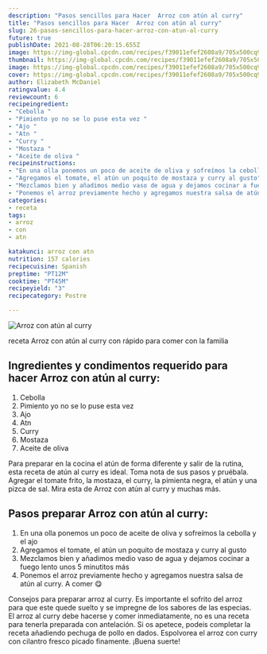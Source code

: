 ```yaml
---
description: "Pasos sencillos para Hacer  Arroz con atún al curry"
title: "Pasos sencillos para Hacer  Arroz con atún al curry"
slug: 26-pasos-sencillos-para-hacer-arroz-con-atun-al-curry
future: true
publishDate: 2021-08-28T06:20:15.655Z
image: https://img-global.cpcdn.com/recipes/f39011efef2608a9/705x500cq90/arroz-con-atun-al-curry-foto-principal.jpg
thumbnail: https://img-global.cpcdn.com/recipes/f39011efef2608a9/705x500cq90/arroz-con-atun-al-curry-foto-principal.jpg
image: https://img-global.cpcdn.com/recipes/f39011efef2608a9/705x500cq90/arroz-con-atun-al-curry-foto-principal.jpg
cover: https://img-global.cpcdn.com/recipes/f39011efef2608a9/705x500cq90/arroz-con-atun-al-curry-foto-principal.jpg
author: Elizabeth McDaniel
ratingvalue: 4.4
reviewcount: 6
recipeingredient:
- "Cebolla "
- "Pimiento yo no se lo puse esta vez "
- "Ajo "
- "Atn "
- "Curry "
- "Mostaza "
- "Aceite de oliva "
recipeinstructions:
- "En una olla ponemos un poco de aceite de oliva y sofreímos la cebolla y el ajo"
- "Agregamos el tomate, el atún un poquito de mostaza y curry al gusto"
- "Mezclamos bien y añadimos medio vaso de agua y dejamos cocinar a fuego lento unos 5 minutitos más"
- "Ponemos el arroz previamente hecho y agregamos nuestra salsa de atún al curry. A comer 😋"
categories:
- receta
tags:
- arroz
- con
- atn

katakunci: arroz con atn 
nutrition: 157 calories
recipecuisine: Spanish
preptime: "PT12M"
cooktime: "PT45M"
recipeyield: "3"
recipecategory: Postre

---
```



![Arroz con atún al curry](https://img-global.cpcdn.com/recipes/f39011efef2608a9/705x500cq90/arroz-con-atun-al-curry-foto-principal.jpg)

receta Arroz con atún al curry con rápido para comer con la familia

<!--inarticleads1-->

## Ingredientes y condimentos requerido para hacer Arroz con atún al curry:

1. Cebolla 
1. Pimiento yo no se lo puse esta vez 
1. Ajo 
1. Atn 
1. Curry 
1. Mostaza 
1. Aceite de oliva 

Para preparar en la cocina el atún de forma diferente y salir de la rutina, esta receta de atún al curry es ideal. Toma nota de sus pasos y pruébala. Agregar el tomate frito, la mostaza, el curry, la pimienta negra, el atún y una pizca de sal. Mira esta de Arroz con atún al curry y muchas más. 

<!--inarticleads2-->

## Pasos preparar Arroz con atún al curry:

1. En una olla ponemos un poco de aceite de oliva y sofreímos la cebolla y el ajo
1. Agregamos el tomate, el atún un poquito de mostaza y curry al gusto
1. Mezclamos bien y añadimos medio vaso de agua y dejamos cocinar a fuego lento unos 5 minutitos más
1. Ponemos el arroz previamente hecho y agregamos nuestra salsa de atún al curry. A comer 😋


Consejos para preparar arroz al curry. Es importante el sofrito del arroz para que este quede suelto y se impregne de los sabores de las especias. El arroz al curry debe hacerse y comer inmediatamente, no es una receta para tenerla preparada con antelación. Si os apetece, podeis completar la receta añadiendo pechuga de pollo en dados. Espolvorea el arroz con curry con cilantro fresco picado finamente. 
¡Buena suerte!

